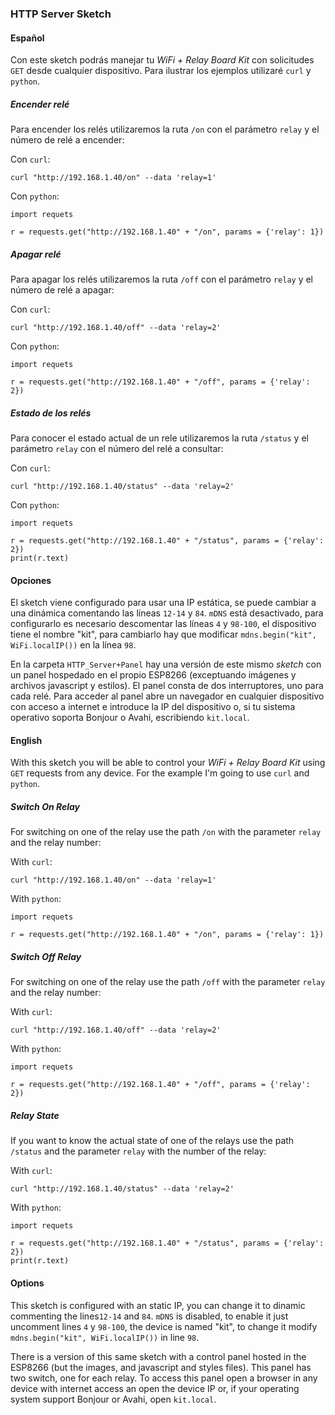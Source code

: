 ### HTTP Server Sketch

#### Español

Con este sketch podrás manejar tu *WiFi + Relay Board Kit* con solicitudes ```GET``` desde cualquier dispositivo. Para ilustrar los ejemplos utilizaré ```curl``` y ```python```.

##### Encender relé

Para encender los relés utilizaremos la ruta ```/on``` con el parámetro ```relay``` y el número de relé a encender:

Con ```curl```:
```
curl "http://192.168.1.40/on" --data 'relay=1'
```
Con ```python```:
```
import requets

r = requests.get("http://192.168.1.40" + "/on", params = {'relay': 1})

```

##### Apagar relé

Para apagar los relés utilizaremos la ruta ```/off``` con el parámetro ```relay``` y el número de relé a apagar:

Con ```curl```:
```
curl "http://192.168.1.40/off" --data 'relay=2'
```
Con ```python```:
```
import requets

r = requests.get("http://192.168.1.40" + "/off", params = {'relay': 2})

```

##### Estado de los relés

Para conocer el estado actual de un rele utilizaremos la ruta ```/status``` y el parámetro ```relay``` con el número del relé a consultar:

Con ```curl```:
```
curl "http://192.168.1.40/status" --data 'relay=2'
```
Con ```python```:
```
import requets

r = requests.get("http://192.168.1.40" + "/status", params = {'relay': 2})
print(r.text)

```

#### Opciones

El sketch viene configurado para usar una IP estática, se puede cambiar a una dinámica comentando las líneas ```12-14``` y ```84```.
```mDNS``` está desactivado, para configurarlo es necesario descomentar las líneas ```4``` y ```98-100```, el dispositivo tiene el nombre "kit", para cambiarlo hay que modificar ```mdns.begin("kit", WiFi.localIP())``` en la línea ```98```.

En la carpeta ```HTTP_Server+Panel``` hay una versión de este mismo *sketch* con un panel hospedado en el propio ESP8266 (exceptuando imágenes y archivos javascript y estilos). El panel consta de dos interruptores, uno para cada relé. Para acceder al panel abre un navegador en cualquier dispositivo con acceso a internet e introduce la IP del dispositivo o, si tu sistema operativo soporta Bonjour o Avahi, escribiendo ```kit.local```.



#### English

With this sketch you will be able to control your *WiFi + Relay Board Kit* using ```GET``` requests from any device. For the example I'm going to use ```curl``` and ```python```.

##### Switch On Relay

For switching on one of the relay use the path ```/on``` with the parameter ```relay``` and the relay number:

With ```curl```:
```
curl "http://192.168.1.40/on" --data 'relay=1'
```
With ```python```:
```
import requets

r = requests.get("http://192.168.1.40" + "/on", params = {'relay': 1})

```

##### Switch Off Relay

For switching on one of the relay use the path ```/off``` with the parameter ```relay``` and the relay number:

With ```curl```:
```
curl "http://192.168.1.40/off" --data 'relay=2'
```
With ```python```:
```
import requets

r = requests.get("http://192.168.1.40" + "/off", params = {'relay': 2})

```

##### Relay State

If you want to know the actual state of one of the relays use the path ```/status``` and the parameter ```relay``` with the number of the relay:

With ```curl```:
```
curl "http://192.168.1.40/status" --data 'relay=2'
```
With ```python```:
```
import requets

r = requests.get("http://192.168.1.40" + "/status", params = {'relay': 2})
print(r.text)

```

#### Options

This sketch is configured with an static IP, you can change it to dinamic commenting the lines```12-14``` and ```84```.
```mDNS``` is disabled, to enable it just uncomment lines ```4``` y ```98-100```, the device is named "kit", to change it modify ```mdns.begin("kit", WiFi.localIP())``` in line ```98```.

There is a version of this same sketch with a control panel hosted in the ESP8266 (but the images, and javascript and styles files). This panel has two switch, one for each relay. To access this panel open a browser in any device with internet access an open the device IP or, if your operating system support Bonjour or Avahi, open ```kit.local```.

